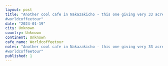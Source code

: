 ```yaml
---
layout: post
title: "Another cool cafe in Nakazakicho - this one giving very 33 acres vibes. They also had their own roaster which is something you donât see too often.
#worldcoffeetour"
date: "2024-01-19"
city: Unknown
country: Unknown
continent: Unknown
cafe_name: Worldcoffeetour
notes: "Another cool cafe in Nakazakicho - this one giving very 33 acres vibes. They also had their own roaster which is something you donât see too often.
#worldcoffeetour"
published: 1
---
```

